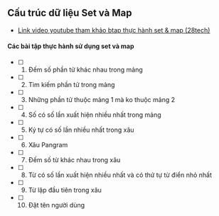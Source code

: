 ## Cấu trúc dữ liệu Set và Map
* [Link video youtube tham khảo btap thực hành set & map (28tech)](https://www.youtube.com/watch?v=JcSs5ryBAKg&ab_channel=28tech)
#### Các bài tập thực hành sử dụng set và map
- [ ] 1. Đếm số phần tử khác nhau trong mảng
- [ ] 2. Tìm kiếm phần tử trong mảng
- [ ] 3. Những phần tử thuộc mảng 1 mà ko thuộc mảng 2
- [ ] 4. Số có số lần xuất hiện nhiều nhất trong mảng
- [ ] 5. Ký tự có số lần nhiều nhất trong xâu
- [ ] 6. Xâu Pangram
- [ ] 7. Đếm số từ khác nhau trong xâu
- [ ] 8. Từ có số lần xuất hiện nhiều nhất và có thứ tự từ điển nhỏ nhất
- [ ] 9. Từ lặp đầu tiên trong xâu
- [ ] 10. Đặt tên người dùng
